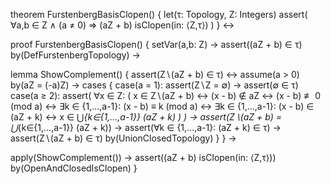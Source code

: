 theorem FurstenbergBasisClopen() {
  let(τ: Topology, Z: Integers)
  assert(
    ∀a,b ∈ Z ∧ (a ≠ 0) ⇒
    (aZ + b) isClopen(in: ⟨Z,τ⟩)
  )
} ↔

proof FurstenbergBasisClopen() {
  setVar(a,b: Z) →
  assert((aZ + b) ∈ τ) by(DefFurstenbergTopology) →
  
  lemma ShowComplement() {
    assert(Z∖(aZ + b) ∈ τ) ↔
    assume(a > 0) by(aZ = (-a)Z) →
    cases {
      case(a = 1): 
        assert(Z∖Z = ∅) →
        assert(∅ ∈ τ)
      case(a ≥ 2):
        assert(
          ∀x ∈ Z: (
            x ∈ Z∖(aZ + b) ↔
            (x - b) ∉ aZ ↔
            (x - b) ≢ 0 (mod a) ↔
            ∃k ∈ {1,...,a-1}: (x - b) ≡ k (mod a) ↔
            ∃k ∈ {1,...,a-1}: (x - b) ∈ (aZ + k) ↔
            x ∈ ⋃_{k∈{1,...,a-1}} (aZ + k)
          )
        ) →
        assert(Z∖(aZ + b) = ⋃_{k∈{1,...,a-1}} (aZ + k)) →
        assert(∀k ∈ {1,...,a-1}: (aZ + k) ∈ τ) →
        assert(Z∖(aZ + b) ∈ τ) by(UnionClosedTopology)
    }
  } →
  
  apply(ShowComplement()) →
  assert((aZ + b) isClopen(in: ⟨Z,τ⟩)) by(OpenAndClosedIsClopen)
}